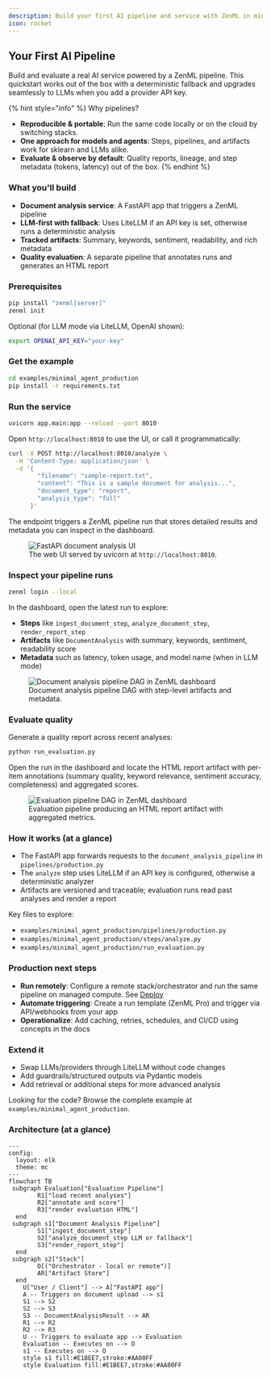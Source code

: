 ```yaml
---
description: Build your first AI pipeline and service with ZenML in minutes.
icon: rocket
---
```


## Your First AI Pipeline

Build and evaluate a real AI service powered by a ZenML pipeline. This quickstart works out of the box with a deterministic fallback and upgrades seamlessly to LLMs when you add a provider API key.

{% hint style="info" %}
Why pipelines?
- **Reproducible & portable**: Run the same code locally or on the cloud by switching stacks.
- **One approach for models and agents**: Steps, pipelines, and artifacts work for sklearn and LLMs alike.
- **Evaluate & observe by default**: Quality reports, lineage, and step metadata (tokens, latency) out of the box.
{% endhint %}

### What you'll build
- **Document analysis service**: A FastAPI app that triggers a ZenML pipeline
- **LLM-first with fallback**: Uses LiteLLM if an API key is set, otherwise runs a deterministic analysis
- **Tracked artifacts**: Summary, keywords, sentiment, readability, and rich metadata
- **Quality evaluation**: A separate pipeline that annotates runs and generates an HTML report

### Prerequisites
```bash
pip install "zenml[server]"
zenml init
```

Optional (for LLM mode via LiteLLM, OpenAI shown):
```bash
export OPENAI_API_KEY="your-key"
```

### Get the example
```bash
cd examples/minimal_agent_production
pip install -r requirements.txt
```

### Run the service
```bash
uvicorn app.main:app --reload --port 8010
```

Open `http://localhost:8010` to use the UI, or call it programmatically:
```bash
curl -X POST http://localhost:8010/analyze \
  -H 'Content-Type: application/json' \
  -d '{
        "filename": "sample-report.txt",
        "content": "This is a sample document for analysis...",
        "document_type": "report",
        "analysis_type": "full"
      }'
```

The endpoint triggers a ZenML pipeline run that stores detailed results and metadata you can inspect in the dashboard.

<figure>
  <img src="../.gitbook/assets/your-first-ai-pipeline-app.png" alt="FastAPI document analysis UI">
  <figcaption>The web UI served by uvicorn at <code>http://localhost:8010</code>.</figcaption>
</figure>

### Inspect your pipeline runs
```bash
zenml login --local
```

In the dashboard, open the latest run to explore:
- **Steps** like `ingest_document_step`, `analyze_document_step`, `render_report_step`
- **Artifacts** like `DocumentAnalysis` with summary, keywords, sentiment, readability score
- **Metadata** such as latency, token usage, and model name (when in LLM mode)

<figure>
  <img src="../.gitbook/assets/your-first-ai-pipeline-dag-analysis.png" alt="Document analysis pipeline DAG in ZenML dashboard">
  <figcaption>Document analysis pipeline DAG with step-level artifacts and metadata.</figcaption>
</figure>

### Evaluate quality
Generate a quality report across recent analyses:
```bash
python run_evaluation.py
```

Open the run in the dashboard and locate the HTML report artifact with per-item annotations (summary quality, keyword relevance, sentiment accuracy, completeness) and aggregated scores.

<figure>
  <img src="../.gitbook/assets/your-first-ai-pipeline-dag-evaluation.png" alt="Evaluation pipeline DAG in ZenML dashboard">
  <figcaption>Evaluation pipeline producing an HTML report artifact with aggregated metrics.</figcaption>
</figure>

### How it works (at a glance)
- The FastAPI app forwards requests to the `document_analysis_pipeline` in `pipelines/production.py`
- The `analyze` step uses LiteLLM if an API key is configured, otherwise a deterministic analyzer
- Artifacts are versioned and traceable; evaluation runs read past analyses and render a report

Key files to explore:
- `examples/minimal_agent_production/pipelines/production.py`
- `examples/minimal_agent_production/steps/analyze.py`
- `examples/minimal_agent_production/run_evaluation.py`

### Production next steps
- **Run remotely**: Configure a remote stack/orchestrator and run the same pipeline on managed compute. See [Deploy](../deploying-zenml/README.md)
- **Automate triggering**: Create a run template (ZenML Pro) and trigger via API/webhooks from your app
- **Operationalize**: Add caching, retries, schedules, and CI/CD using concepts in the docs

### Extend it
- Swap LLMs/providers through LiteLLM without code changes
- Add guardrails/structured outputs via Pydantic models
- Add retrieval or additional steps for more advanced analysis

Looking for the code? Browse the complete example at `examples/minimal_agent_production`.

### Architecture (at a glance)

```mermaid
---
config:
  layout: elk
  theme: mc
---
flowchart TB
 subgraph Evaluation["Evaluation Pipeline"]
        R1["load recent analyses"]
        R2["annotate and score"]
        R3["render evaluation HTML"]
  end
 subgraph s1["Document Analysis Pipeline"]
        S1["ingest_document_step"]
        S2["analyze_document_step LLM or fallback"]
        S3["render_report_step"]
  end
 subgraph s2["Stack"]
        O[("Orchestrator - local or remote")]
        AR["Artifact Store"]
  end
    U["User / Client"] --> A["FastAPI app"]
    A -- Triggers on document upload --> s1
    S1 --> S2
    S2 --> S3
    S3 -- DocumentAnalysisResult --> AR
    R1 --> R2
    R2 --> R3
    U -- Triggers to evaluate app --> Evaluation
    Evaluation -- Executes on --> O
    s1 -- Executes on --> O
    style s1 fill:#E1BEE7,stroke:#AA00FF
    style Evaluation fill:#E1BEE7,stroke:#AA00FF
```


